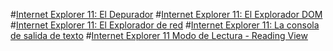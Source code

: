 #[Internet Explorer 11: El Depurador](IE11-El-Depurador.md )
#[Internet Explorer 11: El Explorador DOM](IE11-El-Explorador-DOM.md)
#[Internet Explorer 11: El Explorador de red](IE11-El-Explorador-de-red.md)
#[Internet Explorer 11: La consola de salida de texto](IE11-La-consola-de-salida-de-texto.md)
#[Internet Explorer 11 Modo de Lectura - Reading View](IE11-Modo-de-Lectura.md)